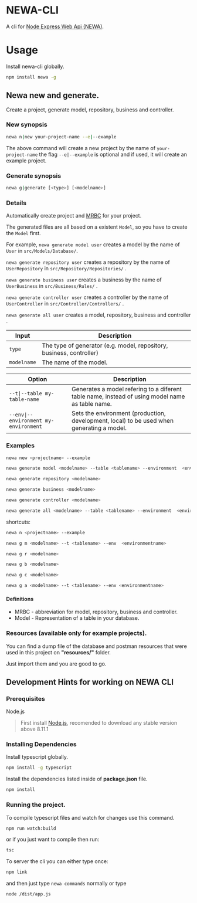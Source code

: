# NEWA-CLI

A cli for [Node Express Web Api (NEWA)](https://github.com/TalissonJunior/NodeExpressWebApi).

# Usage

Install newa-cli globally.
```sh
npm install newa -g
```

## Newa new and generate.

Create a project, generate model, repository, business and controller.

### New synopsis

```sh
newa n|new your-project-name --e|--example
```

The above command will create a new project by the name of ```your-project-name``` the flag ```--e|--example``` is optional and if used, it will create an example project.

### Generate synopsis

```sh
newa g|generate [<type>] [<modelname>]
```

### Details

Automatically create project and [MRBC](####DEFINITIONS) for your project.

The generated files are all based on a existent ```Model```, so you have to create the ```Model``` first. 

For example, ```newa generate model user``` creates a model by the name of ```User``` in ```src/Models/Database/```.

```newa generate repository user``` creates a repository by the name of ```UserRepository``` in ```src/Repository/Repositories/``` .

```newa generate business user``` creates a business by the name of ```UserBusiness``` in ```src/Business/Rules/``` .

```newa generate controller user``` creates a controller by the name of ```UserController``` in ```src/Controller/Controllers/``` .

```newa generate all user``` creates a model, repository, business and controller .

| Input        | Description          
| ------------- | -------------
| ```type```      | The type of generator (e.g. model, repository, business, controller)
| ``modelname``    | The name of the model.   



| Option        | Description          
| ------------- | -------------
| ```--t\|--table my-table-name```      | Generates a model refering to a diferent table name, instead of using model name as table name.
| ``--env\|--environment my-environment``    | Sets the environment (production, development, local) to be used when generating a model.    

### Examples 

```sh
newa new <projectname> --example

newa generate model <modelname> --table <tablename> --environment  <environmentname>

newa generate repository <modelname>

newa generate business <modelname>

newa generate controller <modelname>

newa generate all <modelname> --table <tablename> --environment  <environmentname>

```

shortcuts:

```sh
newa n <projectname> --example

newa g m <modelname> --t <tablename> --env  <environmentname>

newa g r <modelname>

newa g b <modelname>

newa g c <modelname>

newa g a <modelname> --t <tablename> --env <environmentname>

```

#### Definitions
- MRBC - abbreviation for model, repository, business and controller.
- Model - Representation of a table in your database.


### Resources (available only for example projects).

You can find a dump file of the database and postman resources that were used in this project on **"resources/"** folder.

Just import them and you are good to go.


## Development Hints for working on NEWA CLI


### Prerequisites

Node.js 
 
>First install [Node.js](https://nodejs.org/), recomended to download any stable version above 8.11.1


### Installing Dependencies

Install typescript globally.

```sh
npm install -g typescript 
```

Install the dependencies listed inside of **package.json** file.

```sh
npm install 
```

### Running the project.


To compile typescript files and watch for changes use this command. 
```sh
npm run watch:build
```

or if you just want to compile then run:

```sh
tsc
```

To server the cli you can either type once:

```sh
npm link
```

and then just type ```newa commands``` normally or type 

```sh
node /dist/app.js
```